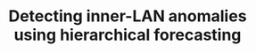 ---
title: Detecting inner-LAN anomalies using hierarchical forecasting
year: '2024'
venue: Preprint
authors: 'Sevvandi Kandanaarachchi, Mahdi Abolghasemi,  Hideya Ochiai and Asha Rao'
paperurl: 'https://arxiv.org/abs/2304.13941'
---